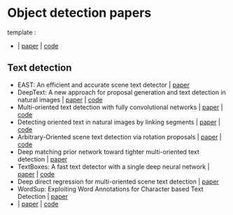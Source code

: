 # Object detection papers

template : 

*  | [paper]() | [code]()

## Text detection

* EAST: An efficient and accurate scene text detector | [paper](https://arxiv.org/abs/1704.03155)
* DeepText: A new approach for proposal generation and text detection in natural images | [paper](https://ieeexplore.ieee.org/document/7952348/) | [code](https://github.com/HCIILAB/DeepText)
* Multi-oriented text detection with fully convolutional networks | [paper](https://arxiv.org/abs/1604.04018) | [code](https://github.com/stupidZZ/FCN_Text)
* Detecting oriented text in natural images by linking segments | [paper](https://arxiv.org/abs/1703.06520) | [code](https://github.com/bgshih/seglink)
* Arbitrary-Oriented scene text detection via rotation proposals | [paper](https://arxiv.org/abs/1703.01086) | [code](https://github.com/mjq11302010044/RRPN)
* Deep matching prior network toward tighter multi-oriented text detection | [paper](https://arxiv.org/abs/1703.01425)
* TextBoxes: A fast text detector with a single deep neural network | [paper](https://arxiv.org/abs/1611.06779) | [code](https://github.com/MhLiao/TextBoxes)
* Deep direct regression for multi-oriented scene text detection | [paper](https://arxiv.org/abs/1703.08289)
* WordSup: Exploiting Word Annotations for Character based Text Detection | [paper](https://arxiv.org/abs/1708.06720) 
*  | [paper]() | [code]()
